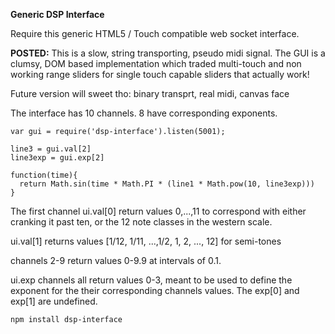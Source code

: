 **Generic DSP Interface**

Require this generic HTML5 / Touch compatible web socket interface.

**POSTED:** This is a slow, string transporting, pseudo midi signal. The GUI is a clumsy, DOM based implementation which traded multi-touch and non working range sliders for single touch capable sliders that actually work!

Future version will sweet tho: binary transprt, real midi, canvas face

The interface has 10 channels. 8 have corresponding exponents.

    var gui = require('dsp-interface').listen(5001);

    line3 = gui.val[2]
    line3exp = gui.exp[2]

    function(time){
      return Math.sin(time * Math.PI * (line1 * Math.pow(10, line3exp)))
    }


The first channel ui.val[0] return values 0,...,11 to correspond with either cranking it past ten, or the 12 note classes in the western scale.

ui.val[1] returns values [1/12, 1/11, ...,1/2, 1, 2, ..., 12] for semi-tones

channels 2-9 return values 0-9.9 at intervals of 0.1. 

ui.exp channels all return values 0-3, meant to be used to define the exponent for the their corresponding channels values. The exp[0] and exp[1] are undefined.

    npm install dsp-interface



